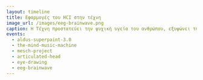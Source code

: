 ```yaml
---
layout: timeline 
title: Εφαρμογές του HCI στην τέχνη 
image_url: /images/eeg-brainwave.png
caption: Η Τέχνη προστατεύει την ψυχική υγεία του ανθρώπου, εξυψώνει την πνευματικότητά του και αποτελεί παράλληλα και κομμάτι του πολιτιστικής κληρονομιάς ενός πολιτισμού. Τι συμβαίνει όταν η επιστήμη του HCI αλληλοεπιδρά με την τέχνη;  
events:
  - aldus-superpaint-3.0
  - the-mind-music-machine
  - mesch-project
  - articulated-head
  - eye-drawing
  - eeg-brainwave
---
```


